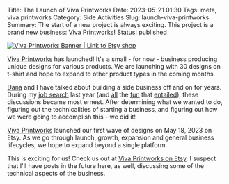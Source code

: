 Title: The Launch of Viva Printworks
Date: 2023-05-21 01:30
Tags: meta, viva printworks
Category: Side Activities
Slug: launch-viva-printworks
Summary: The start of a new project is always exciting. This project is a brand new business: Viva Printworks!
Status: published


[![Viva Printworks Banner | Link to Etsy shop][vivabanner]][vivaetsylink]

[Viva Printworks][vivaetsylink] has launched! It's a small - for now - business producing unique designs
for various products. We are launching with 30 designs on t-shirt and hope to expand to other product types in 
the coming months.

[Dana][danalinkedin] and I have talked about building a side business off and on for years. During my [job search][1]
last year (and [all][2] the [fun][3] that [entailed][4]), these discussions became most ernest. After determining what 
we wanted to do, figuring out the technicalities of starting a business, and figuring out how we were going to accomplish
this - we did it!

[Viva Printworks][vivaetsylink] launched our first wave of designs on May 18, 2023 on Etsy. As we go through 
launch, growth, expansion and general business lifecycles, we hope to expand beyond a single platform. 

This is exciting for us! Check us out at [Viva Printworks on Etsy][vivaetsylink]. I suspect that I'll have posts
in the future here, as well, discussing some of the technical aspects of the business. 


[vivaetsylink]: https://vivaprintworks.etsy.com/
[vivabanner]: {attach}images/vivaprintworksbanner.png
[danalinkedin]: https://www.linkedin.com/in/dana-wegner-4a3a1a8/
[1]: {filename}2022_08_18_looking_for_new_role.md
[2]: {filename}2022_09_06_job_source_ats.md
[3]: {filename}2022_09_13_reenter_your_resume.md
[4]: [filename}2022_10_24_job_search_rejections.md